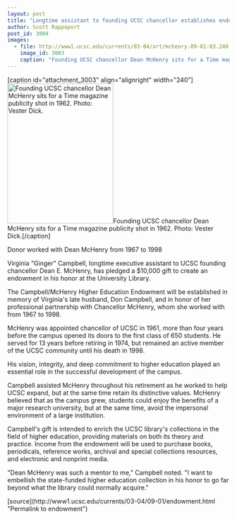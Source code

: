 ```yaml
---
layout: post
title: "Longtime assistant to founding UCSC chancellor establishes endowment in his honor"
author: Scott Rappaport
post_id: 3004
images:
  - file: http://www1.ucsc.edu/currents/03-04/art/mchenry.09-01-03.240.jpg
    image_id: 3003
    caption: "Founding UCSC chancellor Dean McHenry sits for a Time magazine publicity shot in 1962. Photo: Vester Dick."
---
```


[caption id="attachment_3003" align="alignright" width="240"]<a href="http://localhost/mysite/wp-content/uploads/2003/09/mchenry.09-01-03.240.jpg"><img class="size-full wp-image-3003" src="http://localhost/mysite/wp-content/uploads/2003/09/mchenry.09-01-03.240.jpg" alt="Founding UCSC chancellor Dean McHenry sits for a Time magazine publicity shot in 1962. Photo: Vester Dick." width="240" height="317" /></a>Founding UCSC chancellor Dean McHenry sits for a Time magazine publicity shot in 1962. Photo: Vester Dick.[/caption]
<p class="sectionheadblack">
  Donor worked with Dean McHenry from 1967 to 1998
</p>
<p>
  Virginia "Ginger" Campbell, longtime executive assistant to UCSC founding chancellor Dean E. McHenry, has pledged a $10,000 gift to create an endowment in his honor at the University Library.
</p>
<p>
  The Campbell/McHenry Higher Education Endowment will be established in memory of Virginia's late husband, Don Campbell, and in honor of her professional partnership with Chancellor McHenry, whom she worked with from 1967 to 1998.<br>
</p>
<p>
  McHenry was appointed chancellor of UCSC in 1961, more than four years before the campus opened its doors to the first class of 650 students. He served for 13 years before retiring in 1974, but remained an active member of the UCSC community until his death in 1998.
</p>
<p>
  His vision, integrity, and deep commitment to higher education played an essential role in the successful development of the campus.<br>
</p>
<p>
  Campbell assisted McHenry throughout his retirement as he worked to help UCSC expand, but at the same time retain its distinctive values. McHenry believed that as the campus grew, students could enjoy the benefits of a major research university, but at the same time, avoid the impersonal environment of a large institution.<br>
</p>
<p>
  Campbell's gift is intended to enrich the UCSC library's collections in the field of higher education, providing materials on both its theory and practice. Income from the endowment will be used to purchase books, periodicals, reference works, archival and special collections resources, and electronic and nonprint media.<br>
</p>
<p>
  "Dean McHenry was such a mentor to me," Campbell noted. "I want to embellish the state-funded higher education collection in his honor to go far beyond what the library could normally acquire."<br>
</p>
[source](http://www1.ucsc.edu/currents/03-04/09-01/endowment.html "Permalink to endowment")

